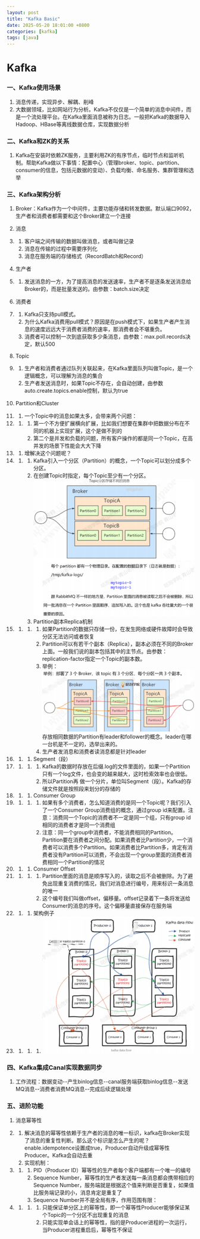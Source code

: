 ```yaml
---
layout: post
title: "Kafka Basic"
date: 2025-05-20 18:01:00 +0800
categories: [kafka]
tags: [java]
---
```


# Kafka

### 一、Kafka使用场景

1. 消息传递，实现异步、解耦、削峰
2. 大数据领域，比如网站行为分析。Kafka不仅仅是一个简单的消息中间件，而是一个流处理平台。在Kafka里面消息被称为日志。一般把Kafka的数据导入Hadoop、HBase等离线数据仓库，实现数据分析

### 二、Kafka和ZK的关系

1. Kafka在安装时依赖ZK服务，主要利用ZK的有序节点，临时节点和监听机制。帮助Kafka做以下事情：配置中心（管理broker、topic、partition、consumer的信息，包括元数据的变动）、负载均衡、命名服务、集群管理和选举

### 三、Kafka架构分析

1. Broker：Kafka作为一个中间件，主要功能存储和转发数据。默认端口9092，生产者和消费者都需要和这个Broker建立一个连接
2. 消息

1. 1. 客户端之间传输的数据叫做消息，或者叫做记录
   2. 消息在传输的过程中需要序列化
   3. 消息在服务端的存储格式（RecordBatch和Record）

1. 生产者

1. 1. 发送消息的一方，为了提高消息的发送速率，生产者不是逐条发送消息给Broker的，而是批量发送的。由参数：batch.size决定

1. 消费者

1. 1. Kafka只支持pull模式。
   2. 为什么Kafka消费用pull模式？原因是在push模式下，如果生产者产生消息的速度远远大于消费者消费的速率，那消费者会不堪重负。
   3. 消费者可以控制一次到底获取多少条消息，由参数：max.poll.records决定，默认500

1. Topic

1. 1. 生产者和消费者通过队列关联起来，在Kafka里面队列叫做Topic，是一个逻辑概念，可以理解为消息的集合
   2. 生产者发送消息时，如果Topic不存在，会自动创建，由参数auto.create.topics.enable控制，默认为true

1. Partition和Cluster

1. 1. 一个Topic中的消息如果太多，会带来两个问题：

1. 1. 1. 第一个不方便扩展横向扩展，比如我们想要在集群中把数据分布在不同的机器上实现扩展，这个是做不到的
      2. 第二个是并发和负载的问题，所有客户操作的都是同一个Topic，在高并发的场景下性能会大大下降

1. 1. 增解决这个问题呢？

1. 1. 1. Kafka引入一个分区（Partition）的概念，一个Topic可以划分成多个分区。
      2. 在创建Topic时指定，每个Topic至少有一个分区。![img](/assets/images/posts/kafka/kafka-1.png)
      3. Partition副本Replica机制

1. 1. 1. 1. 如果Partition的数据只存储一份，在发生网络或硬件故障时会导致分区无法访问或者恢复
         2. Partition可以有若干个副本（Replica），副本必须在不同的Broker上面。一般我们说的副本包括其中的主节点。由参数：replication-factor指定一个Topic的副本数。
         3. 举例：![img](/assets/images/posts/kafka/kafka-2.png)
         存放相同数据的Partition有leader和follower的概念。leader在哪一台机是不一定的，选举出来的。
         4. 生产者发消息和消费者读消息都是针对leader

1. 1. 1. Segment（段）

1. 1. 1. 1. Kafka的数据时存放在后缀.log的文件里面的，如果一个Partition只有一个log文件，也会变的越来越大，这时检索效率也会很低。
         2. 所以Partition再 做一个分片，单位叫Segment（段）。Kafka的存储文件就是按照段来划分的存储的

1. 1. 1. Consumer Group

1. 1. 1. 1. 如果有多个消费者，怎么知道消费的是同一个Topic呢？我们引入了一个Consumer Group消费组的概念，通过group id来配置。注意：消费同一个Topic的消费者不一定是同一个组，只有group id相同的消费者才是同一个消费组
         2. 注意：同一个group中消费者，不能消费相同的Partition。Partition要在消费者之间分配。如果消费者比Partition少，一个消费者可以消费多个Partition。如果消费者比Partition多，肯定有消费者没有Partition可以消费，不会出现一个group里面的消费者消费相同一个Partition的情况

1. 1. 1. Consumer Offset

1. 1. 1. 1. Partition里面的消息是顺序写入的，读取之后不会被删除。为了避免出现重复消费的情况，我们对消息进行编号，用来标识一条消息的唯一
         2. 这个编号我们叫做offset，偏移量。offset记录着下一条将发送给Consumer的消息的序号。这个偏移量直接保存在服务端

1. 1. 1. 架构例子

1. 1. 1. 1. ![img](/assets/images/posts/kafka/kafka-3.png)

### 四、Kafka集成Canal实现数据同步
1. 工作流程：数据变动--产生binlog信息--canal服务端获取binlog信息--发送MQ消息--消费者消费MQ消息--完成后续逻辑处理

### 五、进阶功能

1. 消息幂等性

1. 1. 解决消息的幂等性依赖于生产者的消息的唯一标识，kafka在Broker实现了消息的重复性判断。那么这个标识是怎么产生的呢？enable.idempotence设置成true，Producer自动升级成幂等性Producer。Kafka会自动去重
   2. 实现机制：

1. 1. 1. PID（Producer ID）幂等性的生产者每个客户端都有一个唯一的编号
      2. Sequence Number，幂等性的生产者发送每一条消息都会携带相应的Sequence Number，服务端就是根据这个值来判断是否重复，如果值比服务端记录的小，消息肯定是重复了
      3. Sequence Number并不是全局有序，作用范围有限：

1. 1. 1. 1. 只能保证单分区上的幂等性，即一个幂等性Producer能够保证某个Topic的一个分区不出现重复的消息
         2. 只能实现单会话上的幂等性，指的是Producer进程的一次运行，当Producer进程重启后，幂等性不保证
